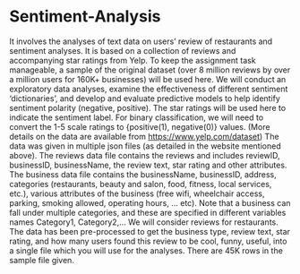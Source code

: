 # Sentiment-Analysis
It involves the analyses of text data on users’ review of restaurants and sentiment 
analyses. It is based on a collection of reviews and accompanying star ratings from Yelp. To keep the  assignment task manageable, a sample of the original dataset (over 8 million reviews by over a million users for 160K+ businesses) will be used here. We will conduct an exploratory data analyses, examine the effectiveness of different sentiment ‘dictionaries’, and develop and evaluate predictive models to help identify sentiment polarity (negative, positive). 
The star ratings will be used here to indicate the sentiment label. For binary classification, we will need to convert the 1-5 scale ratings to {positive(1), negative(0)} values. 
(More details on the data are available from https://www.yelp.com/dataset)
The data was given in multiple json files (as detailed in the website mentioned above). The reviews data file contains the reviews and includes reviewID, businessID, businessName, the review text, star rating and other attributes. The business data file contains the businessName, businessID, address, categories (restaurants, beauty and salon, food, fitness, local services, etc.), various attributes of the business (free wifi, wheelchair access, parking, smoking allowed, operating hours, … etc). Note that a business can fall 
under multiple categories, and these are specified in different variables names Category1, Category2,…
We will consider reviews for restaurants. The data has been pre-processed to get the business type, review text, star rating, and how many users found this review to be cool, funny, useful, into a single file which you will use for the analyses. There are 45K rows in the sample file given.

